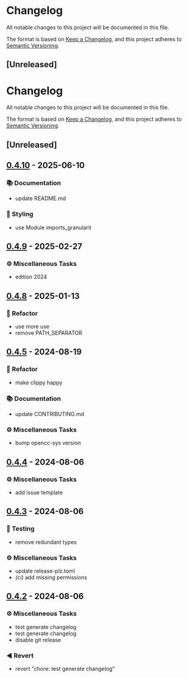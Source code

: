 # Changelog

All notable changes to this project will be documented in this file.

The format is based on [Keep a Changelog](https://keepachangelog.com/en/1.0.0/),
and this project adheres to [Semantic Versioning](https://semver.org/spec/v2.0.0.html).

## [Unreleased]
# Changelog
All notable changes to this project will be documented in this file.

The format is based on [Keep a Changelog](https://keepachangelog.com/en/1.0.0/),
and this project adheres to [Semantic Versioning](https://semver.org/spec/v2.0.0.html).

## [Unreleased]

## [0.4.10](https://github.com/novel-rs/opencc-rs/compare/opencc-rs-v0.4.9...opencc-rs-v0.4.10) - 2025-06-10

### <!-- 3 -->📚 Documentation

- update README.md

### <!-- 5 -->🎨 Styling

- use Module imports_granularit

## [0.4.9](https://github.com/novel-rs/opencc-rs/compare/opencc-rs-v0.4.8...opencc-rs-v0.4.9) - 2025-02-27

### <!-- 7 -->⚙️ Miscellaneous Tasks

- edition 2024

## [0.4.8](https://github.com/novel-rs/opencc-rs/compare/opencc-rs-v0.4.7...opencc-rs-v0.4.8) - 2025-01-13

### <!-- 2 -->🚜 Refactor

- use more use
- remove PATH_SEPARATOR

## [0.4.5](https://github.com/novel-rs/opencc-rs/compare/opencc-rs-v0.4.4...opencc-rs-v0.4.5) - 2024-08-19

### <!-- 2 -->🚜 Refactor
- make clippy happy

### <!-- 3 -->📚 Documentation
- update CONTRIBUTING.md

### <!-- 7 -->⚙️ Miscellaneous Tasks
- bump opencc-sys version

## [0.4.4](https://github.com/novel-rs/opencc-rs/compare/opencc-rs-v0.4.3...opencc-rs-v0.4.4) - 2024-08-06

### <!-- 7 -->⚙️ Miscellaneous Tasks
- add issue template

## [0.4.3](https://github.com/novel-rs/opencc-rs/compare/opencc-rs-v0.4.2...opencc-rs-v0.4.3) - 2024-08-06

### <!-- 6 -->🧪 Testing
- remove redundant types

### <!-- 7 -->⚙️ Miscellaneous Tasks
- update release-plz.toml
- *(ci)* add missing permissions

## [0.4.2](https://github.com/novel-rs/opencc-rs/compare/opencc-rs-v0.4.1...opencc-rs-v0.4.2) - 2024-08-06

### <!-- 7 -->⚙️ Miscellaneous Tasks
- test generate changelog
- test generate changelog
- disable git release

### <!-- 8 -->◀️ Revert
- revert "chore: test generate changelog"

